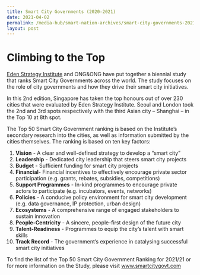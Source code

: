 ```yaml
---
title: Smart City Governments (2020-2021)
date: 2021-04-02
permalink: /media-hub/smart-nation-archives/smart-city-governments-2021
layout: post
---
```




# Climbing to the Top

[Eden Strategy Institute](https://www.edenstrategyinstitute.com/) and ONG&amp;ONG have put together a biennial study that ranks Smart City Governments across the world. The study focuses on the role of city governments and how they drive their smart city initiatives. 

In this 2nd edition, Singapore has taken the top honours out of over 230 cities that were evaluated by Eden Strategy Institute. Seoul and London took the 2nd and 3rd spots respectively with the third Asian city – Shanghai – in the Top 10 at 8th spot. 

The Top 50 Smart City Government ranking is based on the Institute’s secondary research into the cities, as well as information submitted by the cities themselves.  The ranking is based on ten key factors: 

1. **Vision** - A clear and well-defined strategy to develop a “smart city” 
2. **Leadership** - Dedicated city leadership that steers smart city projects 
3. **Budget** - Sufficient funding for smart city projects 
4. **Financial**- Financial incentives to effectively encourage private sector participation (e.g. grants, rebates, subsidies, competitions) 
5. **Support Programmes** - In-kind programmes to encourage private actors to participate (e.g. incubators, events, networks) 
6. **Policies** - A conducive policy environment for smart city development (e.g. data governance, IP protection, urban design) 
7. **Ecosystems** - A comprehensive range of engaged stakeholders to sustain innovation 
8. **People-Centricity** - A sincere, people-first design of the future city 
9. **Talent-Readiness** - Programmes to equip the city’s talent with smart skills 
10. **Track Record** - The government’s experience in catalysing successful smart city initiatives 

To find the list of the Top 50 Smart City Government Ranking for 2021/21 or for more information on the Study, please visit <a href="https://www.smartcitygovt.com/">www.smartcitygovt.com</a>